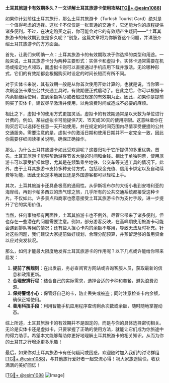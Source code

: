 **土耳其旅遊卡有效期多久？一文详解土耳其旅游卡使用攻略[[TG💪+ @esim1088](https://t.me/s/esim1088)]**

如果你计划前往土耳其旅行，那么土耳其旅游卡（Turkish Tourist Card）绝对是一个值得考虑的选择。这张卡不仅仅是一张普通的交通卡，它还能为你的旅程提供诸多便利。不过，在决定购买之前，你可能会对它的有效期产生疑问——“土耳其旅游卡的有效期到底是多久呢？”别急，这篇文章将为你解答这个问题，并详细介绍土耳其旅游卡的方方面面。

首先，让我们来明确一点：土耳其旅游卡的有效期取决于你选择的类型和用途。一般来说，土耳其旅游卡分为两种主要形式：实体卡和虚拟卡。实体卡通常需要在机场或指定地点领取，而虚拟卡则可以直接通过手机应用下载并激活。无论哪种形式，它们的有效期都会根据购买时设定的时间长短而有所不同。

对于实体卡来说，其有效期一般是从你首次使用开始计算的。也就是说，当你第一次刷这张卡乘坐公共交通工具时，有效期便正式启动了。在此之后，你可以根据卡内余额继续使用，直到余额耗尽或者超过规定的有效期为止。因此，如果你是提前购买了实体卡，建议尽早激活并使用，以免浪费时间或造成不必要的麻烦。

相比之下，虚拟卡的使用方式更加灵活。虚拟卡的有效期通常是以天数为单位进行计费的。例如，某些虚拟卡可能提供7天、15天或30天的使用期限。这意味着你在购买后可以选择在任意一天开始使用，并在规定的时间范围内尽情享受便捷的公共交通服务。需要注意的是，虚拟卡的激活日期和使用日期并不一定完全一致，因此你需要仔细阅读相关说明，确保正确操作。

那么，为什么土耳其旅游卡如此受欢迎呢？这要归功于它所提供的多重优势。首先，土耳其旅游卡能够帮助游客节省大量的时间和金钱。相比于单独购票，使用旅游卡可以享受折扣优惠，尤其是在频繁乘坐地铁、公交车等交通工具的情况下。此外，由于土耳其旅游卡支持多种支付方式，包括现金充值、信用卡绑定以及自动续费等功能，因此无论是本地居民还是外国游客都可以轻松上手。

其次，土耳其旅游卡还具备极高的通用性。从伊斯坦布尔的大街小巷到安塔利亚的海岸线，再到卡帕多西亚的热气球之旅，几乎所有的公共交通系统都接受这种卡片。不仅如此，许多景点和商家也愿意接受土耳其旅游卡作为支付手段，进一步提升了它的实用价值。

当然，任何事物都有两面性，土耳其旅游卡也不例外。尽管它带来了诸多便利，但也存在一些潜在的问题需要注意。例如，部分游客反映，在高峰期使用旅游卡可能会遇到排队等候的情况；还有些人担心卡内的余额不够用，导致无法及时补充。针对这些问题，我们建议大家提前做好规划，合理分配预算，并预留足够的备用资金以应对突发状况。

那么，如何才能最大限度地发挥土耳其旅游卡的作用呢？以下几点或许能给你带来启发：

1. **提前了解规则**：在出发前，务必查阅官方网站或咨询客服人员，获取最新的信息和政策更新。
2. **合理安排行程**：结合自己的实际需求，选择合适的卡种和套餐，避免浪费资源。
3. **保持警惕小心**：保管好自己的卡，防止丢失或被盗；同时注意检查卡内余额，确保正常使用。
4. **善用科技手段**：利用智能手机应用程序查询剩余次数或余额，随时随地掌握动态。

综上所述，土耳其旅游卡的有效期并不是固定的，而是与你的具体选择密切相关。无论是实体卡还是虚拟卡，只要掌握了正确的使用方法，就能让它们成为你旅途中的得力助手。希望本文能够帮助你更好地理解土耳其旅游卡的相关知识，从而为你的土耳其之行增添更多乐趣！

最后，如果你对土耳其旅游卡有任何疑问或困惑，欢迎随时加入我们的讨论群组[[TG💪+ @esim1088](https://t.me/s/esim1088)]，与其他旅行爱好者一起交流心得！祝大家旅途愉快，收获满满的美好回忆！

[[TG💪+ @esim1088](https://t.me/s/esim1088) ![Image](https://i.postimg.cc/4NQfJmqS/Snipaste-2025-05-13-00-14-12.png)]